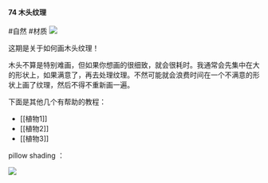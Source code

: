 #### 74 木头纹理
#自然 #材质 
![](assets/tutorials/t74/wood.gif)

  这期是关于如何画木头纹理！

  木头不算是特别难画，但如果你想画的很细致，就会很耗时。我通常会先集中在大的形状上，如果满意了，再去处理纹理。不然可能就会浪费时间在一个不满意的形状上画了纹理，然后不得不重新画一遍。

  下面是其他几个有帮助的教程：
 - [[植物1]]
 - [[植物2]]
 - [[植物3]]

pillow shading ：

![](assets/tutorials/t74/pillowshading.png)
